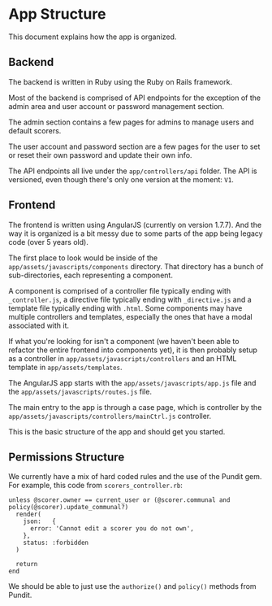 # App Structure

This document explains how the app is organized.

## Backend

The backend is written in Ruby using the Ruby on Rails framework.

Most of the backend is comprised of API endpoints for the exception of the admin area and user account or password management section.

The admin section contains a few pages for admins to manage users and default scorers.

The user account and password section are a few pages for the user to set or reset their own password and update their own info.

The API endpoints all live under the `app/controllers/api` folder. The API is versioned, even though there's only one version at the moment: `V1`.

## Frontend

The frontend is written using AngularJS (currently on version 1.7.7). And the  way it is organized is a bit messy due to some parts of the app being legacy code (over 5 years old).

The first place to look would be inside of the `app/assets/javascripts/components` directory. That directory has a bunch of sub-directories, each representing a component.

A component is comprised of a controller file typically ending with `_controller.js`, a directive file typically ending with `_directive.js` and a template file typically ending with `.html`. Some components may have multiple controllers and templates, especially the ones that have a modal associated with it.

If what you're looking for isn't a component (we haven't been able to refactor the entire frontend into components yet), it is then probably setup as a controller in `app/assets/javascripts/controllers` and an HTML template in `app/assets/templates`.

The AngularJS app starts with the `app/assets/javascripts/app.js` file and the `app/assets/javascripts/routes.js` file.

The main entry to the app is through a case page, which is controller by the `app/assets/javascripts/controllers/mainCtrl.js` controller.

This is the basic structure of the app and should get you started.

## Permissions Structure

We currently have a mix of hard coded rules and the use of the Pundit gem.  For example, this code from `scorers_controller.rb`:

```
unless @scorer.owner == current_user or (@scorer.communal and policy(@scorer).update_communal?)
  render(
    json:   {
      error: 'Cannot edit a scorer you do not own',
    },
    status: :forbidden
  )

  return
end
```

We should be able to just use the `authorize()` and `policy()` methods from Pundit.

